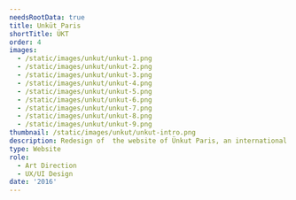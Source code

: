 ```yaml
---
needsRootData: true
title: Unküt Paris
shortTitle: ÜKT
order: 4
images:
  - /static/images/unkut/unkut-1.png
  - /static/images/unkut/unkut-2.png
  - /static/images/unkut/unkut-3.png
  - /static/images/unkut/unkut-4.png
  - /static/images/unkut/unkut-5.png
  - /static/images/unkut/unkut-6.png
  - /static/images/unkut/unkut-7.png
  - /static/images/unkut/unkut-8.png
  - /static/images/unkut/unkut-9.png
thumbnail: /static/images/unkut/unkut-intro.png
description: Redesign of  the website of Ünkut Paris, an international sportwears brand.
type: Website
role:
  - Art Direction
  - UX/UI Design
date: '2016'
---
```

